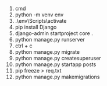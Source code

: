 1. cmd
2. python -m venv env
3. .\env\Scripts\activate
4. pip install Django
5. django-admin startproject core .
6. python manage.py runserver
7. ctrl + c
8. python manage.py migrate
9. python manage.py createsuperuser
10. python manage.py startapp posts
11. pip freeze > req.txt
12. python manage.py makemigrations